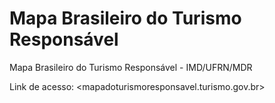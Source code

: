 # Mapa Brasileiro do Turismo Responsável

Mapa Brasileiro do Turismo Responsável - IMD/UFRN/MDR

Link de acesso:
<mapadoturismoresponsavel.turismo.gov.br>

